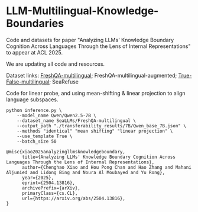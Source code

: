 # LLM-Multilingual-Knowledge-Boundaries
Code and datasets for paper "Analyzing LLMs' Knowledge Boundary Cognition Across Languages Through the Lens of Internal Representations" to appear at ACL 2025.

We are updating all code and resources.

Dataset links:
[FreshQA-multilingual](https://huggingface.co/datasets/SeaLLMs/FreshQA-multilingual); FreshQA-multilingual-augmented; [True-False-multilingual](https://huggingface.co/datasets/SeaLLMs/TrueFalse-Statements-multilingual); SeaRefuse

Code for linear probe, and using mean-shifting \& linear projection to align language subspaces.
```
python inference.py \
    --model_name Qwen/Qwen2.5-7B \
    --dataset_name SeaLLMs/FreshQA-multilingual \
    --output_path "./transferability_results/7B/Qwen_base_7B.json" \
    --methods "identical" "mean shifting" "linear projection" \
    --use_template True \
    --batch_size 50
```

```
@misc{xiao2025analyzingllmsknowledgeboundary,
      title={Analyzing LLMs' Knowledge Boundary Cognition Across Languages Through the Lens of Internal Representations}, 
      author={Chenghao Xiao and Hou Pong Chan and Hao Zhang and Mahani Aljunied and Lidong Bing and Noura Al Moubayed and Yu Rong},
      year={2025},
      eprint={2504.13816},
      archivePrefix={arXiv},
      primaryClass={cs.CL},
      url={https://arxiv.org/abs/2504.13816}, 
}
```
